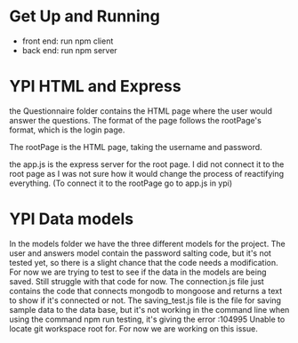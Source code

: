 # Get Up and Running

- front end: run npm client
- back end: run npm server


# YPI HTML and Express



the Questionnaire folder contains the HTML page where the user would answer the questions. The format of the page
follows the rootPage's format, which is the login page.

The rootPage is the HTML page, taking the username and password.

the app.js is the express server for the root page. I did not connect it to the root page as I was not sure how
it would change the process of reactifying everything. (To connect it to the rootPage go to app.js in ypi)


# YPI Data models

In the models folder we have the three different models for the project. The user and answers model contain the password salting code, but it's not tested yet, so there is a slight chance that the code needs a modification. For now we are trying to test to see if the data in the models are being saved. Still struggle with that code for now. The connection.js file just contains the code that connects mongodb to mongoose and returns a text to show if it's connected or not. The saving_test.js file is the file for saving sample data to the data base, but it's not working in the command line when using the command npm run testing, it's giving the error <embedded>:104995 Unable to locate git workspace root for. For now we are working on this issue.


